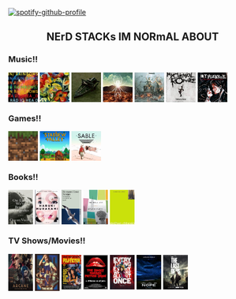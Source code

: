 [![spotify-github-profile](https://spotify-github-profile.kittinanx.com/api/view?uid=31zucmt2i6zwpqump5tcn6v73pie&cover_image=true&theme=natemoo-re&show_offline=true&background_color=121212&interchange=true&bar_color=53b14f&bar_color_cover=true)](https://spotify-github-profile.kittinanx.com/api/view?uid=31zucmt2i6zwpqump5tcn6v73pie&redirect=true)
<h2 align="center">NErD STACKs IM NORmAL ABOUT</h2>
<h3 align="left">Music!!</h3>
<p align="left">
<a href="https://open.spotify.com/album/5vkqYmiPBYLaalcmjujWxK?si=22edeeef09e34376"><img align="center" src="./radiohead.jpg" alt="inrainbows" height="60" width="60" /></a>
<a href="https://open.spotify.com/album/2Qt8Z1LB3Fsrf6nhBNsvUJ?si=9ONajbChSpKkSwAaEWMDCg"><img align="center" src="./songs.jpeg" alt="adrianne" height="60" width="60" /></a>
<a href="https://open.spotify.com/album/5Am1LFOFRwS94TaVzrFQwZ?si=babe9d70882b4e3d"><img align="center" src="/jaws.jpeg" alt="jaws" height="60" width="60" /></a>
<a href="https://open.spotify.com/album/2wPnKggTK3QhYAKL7Q0vvr?si=e215f390b7c44bc4"><img align="center" src="./danger.jpeg" alt="danger" height="60" width="60" /></a>
<a href="https://open.spotify.com/album/1Vg5v9M0afj5sIl1ndRXzy"><img align="center" src="./kickii.jpeg" alt="kickii" height="60" width="60" /></a>
<a href="https://open.spotify.com/album/0FZK97MXMm5mUQ8mtudjuK?si=3671f8bb45aa4ff3"><img align="center" src="./tbp.jpeg" alt="blackparade" height="60" width="60" /></a>
<a href="https://open.spotify.com/album/3DuiGV3J09SUhvp8gqNx8h?si=e407cf1f37854d7c"><img align="center" src="./revenge.jpeg" alt="revenge" height="60" width="60" /></a>
</p>
<h3 align="left">Games!!</h3>
<p align="left">
  <img align="center" src="./mc.jpeg" alt="minecraft" height="60" width="60" />
  <img align="center" src="./stardew.jpeg" alt="stardew" height="60" width="60" />
  <img align="center" src="./sable.jpeg" alt="sable" height="60" width="60" />
</p>
<h3 align="left">Books!!</h3>
<p align="left">
  <a href="https://www.goodreads.com/book/show/41880609-on-earth-we-re-briefly-gorgeous"><img align="center" src="./onearth.jpg" alt="onearth" height="70" width="50" /></a>
  <a href="https://www.goodreads.com/book/show/10357575-1q84"><img align="center" src="./1q84.jpg" alt="1q84" height="70" width="50" /></a>
  <a href="https://www.goodreads.com/book/show/24861.Demian_Die_Geschichte_von_Emil_Sinclairs_Jugend"><img align="center" src="./demian.jpg" alt="demian" height="70" width="40" /></a>
  <a href="https://www.goodreads.com/book/show/6514.The_Bell_Jar"><img align="center" src="./belljar.jpg" alt="belljar" height="70" width="50" /></a>
  <a href="https://www.goodreads.com/book/show/22628.The_Perks_of_Being_a_Wallflower"><img align="center" src="./perks.jpg" alt="perks" height="70" width="50" /></a>
</p>
<h3 align="left">TV Shows/Movies!!</h3>
<p align="left">
  <a href="https://www.imdb.com/title/tt11126994/"><img align="center" src="./arcane.jpg" alt="arcane" height="75" width="50" /></a>
  <a href="https://www.imdb.com/title/tt14452776/"><img align="center" src="./bear.jpg" alt="thebear" height="75" width="50" /></a>
  <a href="https://www.imdb.com/title/tt0110912/"><img align="center" src="./pulp.jpg" alt="pulp" height="70" width="40" /></a>
  <a href="https://www.imdb.com/title/tt0073629/"><img align="center" src="./rocky.jpeg" alt="rocky" height="70" width="50" /></a>
  <a href="https://www.imdb.com/title/tt6710474/"><img align="center" src="./eeaao.jpg" alt="eeaao" height="70" width="50" /></a>
  <a href="https://www.imdb.com/title/tt10954984/"><img align="center" src="./nope.jpg" alt="nope" height="70" width="50" /></a>
  <a href="https://www.imdb.com/title/tt3581920/"><img align="center" src="./tlou.jpg" alt="tlou" height="70" width="50" /></a>
</p>
